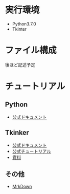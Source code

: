 # 実行環境
- Python3.7.0
- Tkinter

# ファイル構成
後ほど記述予定

# チュートリアル 
## Python
- [公式ドキュメント](https://docs.python.org/ja/3.7/)
## Tkinker
- [公式ドキュメント](https://docs.python.org/ja/3/library/tkinter.html)
- [公式チュートリアル](https://tkdocs.com/tutorial/index.html)
- [資料](https://nnahito.gitbooks.io/tkinter/content)
## その他
- [MrkDown](https://qiita.com/kamorits/items/6f342da395ad57468ae3)